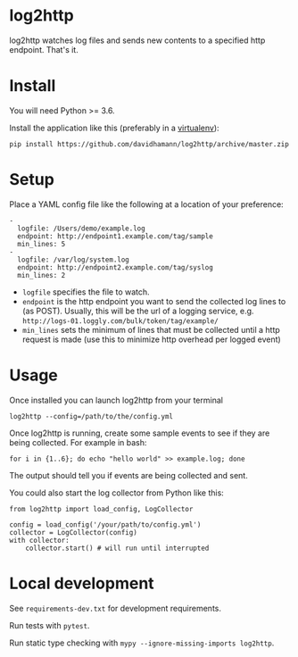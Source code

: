 # log2http

log2http watches log files and sends new contents to a specified http endpoint. That's it.

# Install

You will need Python >= 3.6.

Install the application like this (preferably in a [virtualenv](https://virtualenv.pypa.io/en/stable/)):

`pip install https://github.com/davidhamann/log2http/archive/master.zip`

# Setup

Place a YAML config file like the following at a location of your preference:

```
-
  logfile: /Users/demo/example.log
  endpoint: http://endpoint1.example.com/tag/sample
  min_lines: 5
-
  logfile: /var/log/system.log
  endpoint: http://endpoint2.example.com/tag/syslog
  min_lines: 2
```

- `logfile` specifies the file to watch.
- `endpoint` is the http endpoint you want to send the collected log lines to (as POST). Usually, this will be the url of a logging service, e.g. `http://logs-01.loggly.com/bulk/token/tag/example/`
- `min_lines` sets the minimum of lines that must be collected until a http request is made (use this to minimize http overhead per logged event)

# Usage

Once installed you can launch log2http from your terminal

`log2http --config=/path/to/the/config.yml`

Once log2http is running, create some sample events to see if they are being collected. For example in bash:

`for i in {1..6}; do echo "hello world" >> example.log; done`

The output should tell you if events are being collected and sent.

You could also start the log collector from Python like this:

```
from log2http import load_config, LogCollector

config = load_config('/your/path/to/config.yml')
collector = LogCollector(config)
with collector:
    collector.start() # will run until interrupted
```

# Local development

See `requirements-dev.txt` for development requirements.

Run tests with `pytest`.

Run static type checking with `mypy --ignore-missing-imports log2http`.
